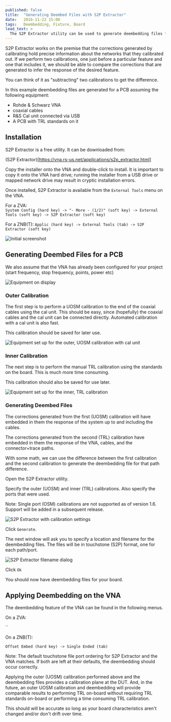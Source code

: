 ```yaml
---
published: false
title:  "Generating Deembed Files with S2P Extractor"
date:   2016-11-22 15:00
tags:   Deembedding, Fixture, Board
lead_text: >
  The S2P Extractor utility can be used to generate deembedding files for PCB traces and fixture paths.
---
```


S2P Extractor works on the premise that the corrections generated by calibrating hold precise information about the networks that they calibrated out. If we perform two calibrations, one just before a particular feature and one that includes it, we should be able to compare the corrections that are generated to infer the response of the desired feature.

You can think of it as "subtracting" two calibrations to get the difference.

In this example deembedding files are generated for a PCB assuming the following equipment:

- Rohde & Schwarz VNA
- coaxial cables
- R&S Cal unit connected via USB
- A PCB with TRL standards on it

Installation
------------

S2P Extractor is a free utility. It can be downloaded from:

(S2P Extractor)[https://vna.rs-us.net/applications/s2p_extractor.html]

Copy the installer onto the VNA and double-click to install. It is important to copy it onto the VNA hard drive; running the installer from a USB drive or mapped network drive may result in cryptic installation errors.

Once installed, S2P Extractor is available from the `External Tools` menu on the VNA.

For a ZVA:  
`System Config (hard key) -> "- More - (1/2)" (soft key) -> External Tools (soft key) -> S2P Extractor (soft key)`

For a ZNB(T):
`Applic (hard key) -> External Tools (tab) -> S2P Extractor (soft key)`

![Initial screenshot]()

Generating Deembed Files for a PCB
----------------------------------

We also assume that the VNA has already been configured for your project (start frequency, stop frequency, points, power etc)

![Equipment on display]()

### Outer Calibration
The first step is to perform a UOSM calibration to the end of the coaxial cables using the cal unit. This should be easy, since (hopefully) the coaxial cables and the cal unit can be connected directly. Automated calibration with a cal unit is also fast.

This calibration should be saved for later use.

![Equipment set up for the outer, UOSM calibration with cal unit]()

### Inner Calibration
The next step is to perform the manual TRL calibration using the standards on the board. This is much more time consuming.

This calibration should also be saved for use later.

![Equipment set up for the inner, TRL calibration]()

### Generating Deembed Files

The corrections generated from the first (UOSM) calibration will have embedded in them the response of the system up to and including the cables.

The corrections generated from the second (TRL) calibration have embedded in them the response of the VNA, cables, and the connector+trace paths.

With some math, we can use the difference between the first calibration and the second calibration to generate the deembedding file for that path difference.

Open the S2P Extractor utility.

Specify the outer (UOSM) and inner (TRL) calibrations. Also specify the ports that were used.

Note: Single port (OSM) calibrations are not supported as of version 1.6. Support will be added in a subsequent release.

![S2P Extractor with calibration settings]()

Click `Generate`.

The next window will ask you to specify a location and filename for the deembedding files. The files will be in touchstone (S2P) format, one for each path/port.

![S2P Extractor filename dialog]()

Click `Ok`

You should now have deembedding files for your board.

Applying Deembedding on the VNA
-------------------------------

The deembedding feature of the VNA can be found in the following menus.

On a ZVA:

``

On a ZNB(T):

`Offset Embed (hard key) -> Single Ended (tab)`

Note: The default touchstone file port ordering for S2P Extractor and the VNA matches. If both are left at their defaults, the deembedding should occur correctly.

Applying the outer (UOSM) calibration performed above and the deembedding files provides a calibration plane at the DUT. And, in the future, an outer UOSM calibration and deembedding will provide comparable results to performing TRL on-board without requiring TRL standards on-board or performing a time consuming TRL calibration.

This should will be accurate so long as your board characteristics aren't changed and/or don't drift over time.
